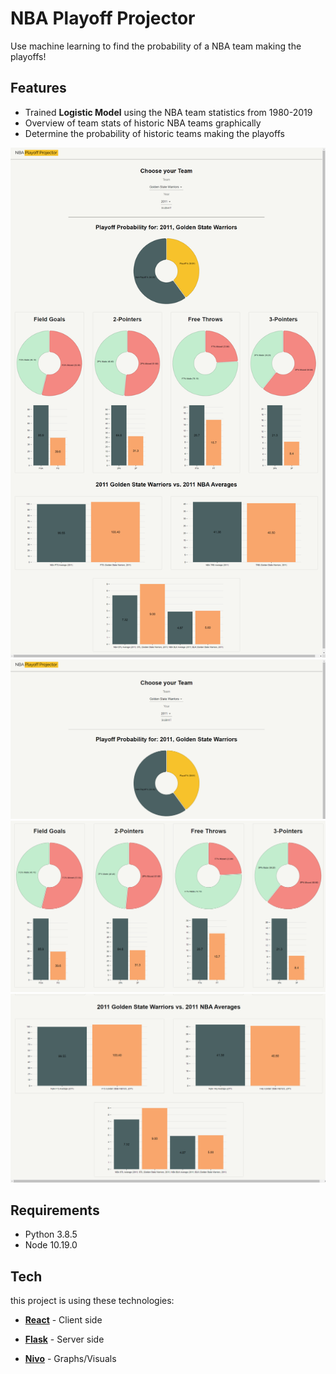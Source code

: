 # NBA Playoff Projector

Use machine learning to find the probability of a NBA team making the playoffs!

  

## Features
* Trained **Logistic Model** using the NBA team statistics from 1980-2019
* Overview of team stats of historic NBA teams graphically
* Determine the probability of historic teams making the playoffs

![Overview](readme/demo.png) ![Probability Vis](readme/prob.png) ![Shooting Vis](readme/stats1.png) ![Other Vis](readme/stats2.png)

## Requirements
* Python 3.8.5
* Node 10.19.0

## Tech
this project is using these technologies:

*  [**React**](https://reactjs.org/) - Client side 

*  [**Flask**](https://flask.palletsprojects.com/en/1.1.x/) - Server side

*  [**Nivo**](https://nivo.rocks/) - Graphs/Visuals